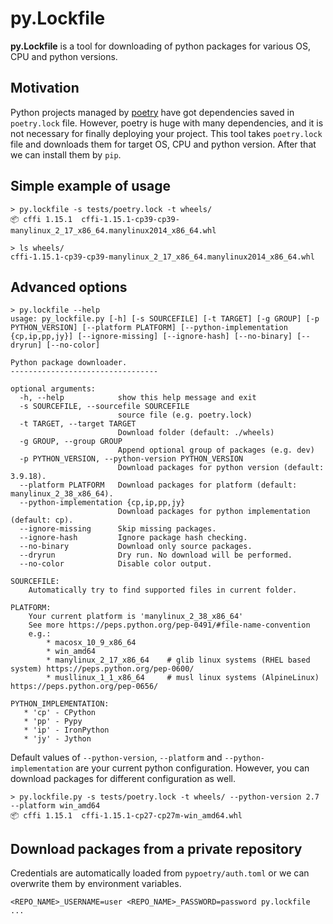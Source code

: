 # py.Lockfile

**py.Lockfile** is a tool for downloading of python packages for various OS, CPU
and python versions.

## Motivation
Python projects managed by [poetry](https://python-poetry.org/) have got dependencies saved in `poetry.lock`
file. However, poetry is huge with many dependencies, and it is not necessary for finally deploying your project.
This tool takes `poetry.lock` file and downloads them for target OS, CPU and python version. After that we can install them by `pip`.


## Simple example of usage
```shell
> py.lockfile -s tests/poetry.lock -t wheels/
📦 cffi 1.15.1  cffi-1.15.1-cp39-cp39-manylinux_2_17_x86_64.manylinux2014_x86_64.whl

> ls wheels/
cffi-1.15.1-cp39-cp39-manylinux_2_17_x86_64.manylinux2014_x86_64.whl
```

## Advanced options

```shell
> py.lockfile --help
usage: py_lockfile.py [-h] [-s SOURCEFILE] [-t TARGET] [-g GROUP] [-p PYTHON_VERSION] [--platform PLATFORM] [--python-implementation {cp,ip,pp,jy}] [--ignore-missing] [--ignore-hash] [--no-binary] [--dryrun] [--no-color]

Python package downloader.
---------------------------------

optional arguments:
  -h, --help            show this help message and exit
  -s SOURCEFILE, --sourcefile SOURCEFILE
                        source file (e.g. poetry.lock)
  -t TARGET, --target TARGET
                        Download folder (default: ./wheels)
  -g GROUP, --group GROUP
                        Append optional group of packages (e.g. dev)
  -p PYTHON_VERSION, --python-version PYTHON_VERSION
                        Download packages for python version (default: 3.9.18).
  --platform PLATFORM   Download packages for platform (default: manylinux_2_38_x86_64).
  --python-implementation {cp,ip,pp,jy}
                        Download packages for python implementation (default: cp).
  --ignore-missing      Skip missing packages.
  --ignore-hash         Ignore package hash checking.
  --no-binary           Download only source packages.
  --dryrun              Dry run. No download will be performed.
  --no-color            Disable color output.

SOURCEFILE:
    Automatically try to find supported files in current folder.

PLATFORM:
    Your current platform is 'manylinux_2_38_x86_64'
    See more https://peps.python.org/pep-0491/#file-name-convention
    e.g.:
        * macosx_10_9_x86_64
        * win_amd64
        * manylinux_2_17_x86_64    # glib linux systems (RHEL based system) https://peps.python.org/pep-0600/
        * musllinux_1_1_x86_64     # musl linux systems (AlpineLinux) https://peps.python.org/pep-0656/

PYTHON_IMPLEMENTATION:
   * 'cp' - CPython
   * 'pp' - Pypy
   * 'ip' - IronPython
   * 'jy' - Jython
```

Default values of `--python-version`, `--platform` and `--python-implementation` are your current python configuration.
However, you can download packages for different configuration as well. 

```shell
> py.lockfile.py -s tests/poetry.lock -t wheels/ --python-version 2.7 --platform win_amd64
📦 cffi 1.15.1  cffi-1.15.1-cp27-cp27m-win_amd64.whl
```

## Download packages from a private repository
Credentials are automatically loaded from `pypoetry/auth.toml` or we can overwrite them by environment variables.
```shell
<REPO_NAME>_USERNAME=user <REPO_NAME>_PASSWORD=password py.lockfile ...
```

